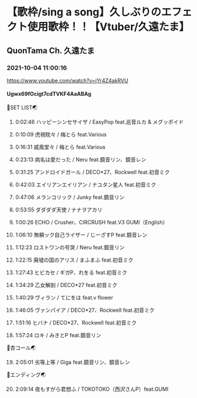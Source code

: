 # 【歌枠/sing a song】久しぶりのエフェクト使用歌枠！！【Vtuber/久遠たま】

## QuonTama Ch. 久遠たま

### 2021-10-04 11:00:16

https://www.youtube.com/watch?v=jYr4Z4akRVU

#### Ugwx69fOcigt7cdTVKF4AaABAg

🥚SET LIST🌏



01. 0:02:46 ハッピーシンセサイザ / EasyPop feat.巡音ルカ & メグッポイド

02. 0:10:09 虎視眈々 / 梅とら feat.Various

03. 0:16:31 威風堂々 / 梅とら feat.Various

04. 0:23:13 病名は愛だった / Neru feat.鏡音リン、鏡音レン

05. 0:31:25 アンドロイドガール / DECO*27、Rockwell feat.初音ミク

06. 0:42:03 エイリアンエイリアン / ナユタン星人 feat.初音ミク

07. 0:47:06 メランコリック / Junky feat.鏡音リン

08. 0:53:55 ダダダダ天使 / ナナヲアカリ

09. 1:00:26 ECHO / Crusher、CIRCRUSH feat.V3 GUMI（English）

10. 1:06:10 無頼ック自己ライザー / じーざすP feat.鏡音レン

11. 1:12:23 ロストワンの号哭 / Neru feat.鏡音リン

12. 1:22:15 廃墟の国のアリス / まふまふ feat.初音ミク

13. 1:27:43 ヒビカセ / ギガP、れをる feat.初音ミク

14. 1:34:29 乙女解剖 / DECO*27 feat.初音ミク

15. 1:40:29 ヴィラン / てにをは feat.v flower

16. 1:46:05 ヴァンパイア / DECO*27、Rockwell feat.初音ミク

17. 1:51:16 ヒバナ / DECO*27、Rockwell feat.初音ミク

18. 1:57:24 ロキ / みきとP feat.鏡音リン



🥚杏コール🌏



19. 2:05:01 劣等上等 / Giga feat.鏡音リン、鏡音レン



🥚エンディング🌏



20. 2:09:14 夜もすがら君想ふ / TOKOTOKO（西沢さんP）feat.GUMI

